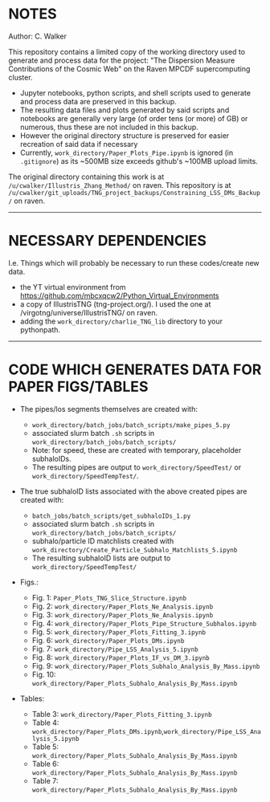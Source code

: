 # NOTES
Author: C. Walker

This repository contains a limited copy of the working directory used to generate and process data for the project: "The Dispersion Measure Contributions of the Cosmic Web" on the Raven MPCDF supercomputing cluster.

- Jupyter notebooks, python scripts, and shell scripts used to generate and process data are preserved in this backup.
- The resulting data files and plots generated by said scripts and notebooks are generally very large (of order tens (or more) of GB) or numerous, thus these are not included in this backup.
- However the original directory structure is preserved for easier recreation of said data if necessary
- Currently, `work_directory/Paper_Plots_Pipe.ipynb` is ignored (in `.gitignore`) as its ~500MB size exceeds github's ~100MB upload limits.

The original directory containing this work is at `/u/cwalker/Illustris_Zhang_Method/` on raven. This repository is at `/u/cwalker/git_uploads/TNG_project_backups/Constraining_LSS_DMs_Backup/` on raven.

---

# NECESSARY DEPENDENCIES
I.e. Things which will probably be necessary to run these codes/create new data.

- the YT virtual environment from https://github.com/mbcxqcw2/Python_Virtual_Environments
- a copy of IllustrisTNG (tng-project.org/). I used the one at /virgotng/universe/IllustrisTNG/ on raven.
- adding the `work_directory/charlie_TNG_lib` directory to your pythonpath.

---

# CODE WHICH GENERATES DATA FOR PAPER FIGS/TABLES

- The pipes/los segments themselves are created with:
  - `work_directory/batch_jobs/batch_scripts/make_pipes_5.py`
  - associated slurm batch `.sh` scripts in `work_directory/batch_jobs/batch_scripts/`
  - Note: for speed, these are created with temporary, placeholder subhaloIDs.
  - The resulting pipes are output to `work_directory/SpeedTest/` or `work_directory/SpeedTempTest/`.
- The true subhaloID lists associated with the above created pipes are created with:
  - `batch_jobs/batch_scripts/get_subhaloIDs_1.py`
  - associated slurm batch `.sh` scripts in `work_directory/batch_jobs/batch_scripts/`
  - subhalo/particle ID matchlists created with `work_directory/Create_Particle_Subhalo_Matchlists_5.ipynb`
  - The resulting subhaloID lists are output to `work_directory/SpeedTempTest/`

- Figs.:
  - Fig. 1: `Paper_Plots_TNG_Slice_Structure.ipynb`
  - Fig. 2: `work_directory/Paper_Plots_Ne_Analysis.ipynb`
  - Fig. 3: `work_directory/Paper_Plots_Ne_Analysis.ipynb`
  - Fig. 4: `work_directory/Paper_Plots_Pipe_Structure_Subhalos.ipynb`
  - Fig. 5: `work_directory/Paper_Plots_Fitting_3.ipynb`
  - Fig. 6: `work_directory/Paper_Plots_DMs.ipynb`
  - Fig. 7: `work_directory/Pipe_LSS_Analysis_5.ipynb`
  - Fig. 8: `work_directory/Paper_Plots_IF_vs_DM_3.ipynb`
  - Fig. 9: `work_directory/Paper_Plots_Subhalo_Analysis_By_Mass.ipynb`
  - Fig. 10: `work_directory/Paper_Plots_Subhalo_Analysis_By_Mass.ipynb`

- Tables:
  - Table 3: `work_directory/Paper_Plots_Fitting_3.ipynb`
  - Table 4: `work_directory/Paper_Plots_DMs.ipynb`,`work_directory/Pipe_LSS_Analysis_5.ipynb`
  - Table 5: `work_directory/Paper_Plots_Subhalo_Analysis_By_Mass.ipynb`
  - Table 6: `work_directory/Paper_Plots_Subhalo_Analysis_By_Mass.ipynb`
  - Table 7: `work_directory/Paper_Plots_Subhalo_Analysis_By_Mass.ipynb`

